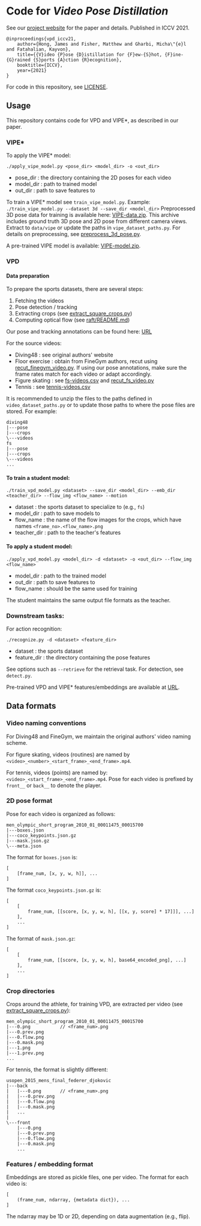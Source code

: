 # Code for *Video Pose Distillation*

See our [project website](https://jhong93.github.io/projects/vpd.html) for the paper and details. Published in ICCV 2021.

```
@inproceedings{vpd_iccv21,
    author={Hong, James and Fisher, Matthew and Gharbi, Micha\"{e}l and Fatahalian, Kayvon},
    title={{V}ideo {P}ose {D}istillation for {F}ew-{S}hot, {F}ine-{G}rained {S}ports {A}ction {R}ecognition},
    booktitle={ICCV},
    year={2021}
}
```

For code in this repository, see [LICENSE](LICENSE).

## Usage

This repository contains code for VPD and VIPE*, as described in our paper.

### VIPE*

To apply the VIPE* model:
```
./apply_vipe_model.py <pose_dir> <model_dir> -o <out_dir>
```
* pose_dir : the directory containing the 2D poses for each video
* model_dir : path to trained model
* out_dir : path to save features to

To train a VIPE* model see ```train_vipe_model.py```.
Example: ```./train_vipe_model.py --dataset 3d --save_dir <model_dir>```
Preprocessed 3D pose data for training is available here: [VIPE-data.zip](https://drive.google.com/drive/folders/1QuZ6tUNalGQeU9CpQf_ryZ4y4a7zfE_l?usp=sharing).
This archive includes ground truth 3D pose and 2D pose from different camera views.
Extract to ```data/vipe``` or update the paths in ```vipe_dataset_paths.py```.
For details on preprocessing, see [preprocess_3d_pose.py](preprocess_3d_pose.py).

A pre-trained VIPE model is available: [VIPE-model.zip](https://drive.google.com/drive/folders/1QuZ6tUNalGQeU9CpQf_ryZ4y4a7zfE_l?usp=sharing).

### VPD

#### Data preparation
To prepare the sports datasets, there are several steps:
1. Fetching the videos
2. Pose detection / tracking
3. Extracting crops (see [extract_square_crops.py](extract_square_crops.py))
4. Computing optical flow (see [raft/README.md](raft/README.md))

Our pose and tracking annotations can be found here: [URL](https://drive.google.com/drive/folders/1QuZ6tUNalGQeU9CpQf_ryZ4y4a7zfE_l?usp=sharing)

For the source videos:
* Diving48 : see original authors' website
* Floor exercise : obtain from FineGym authors, recut using [recut_finegym_video.py](recut_finegym_video.py). If using our pose annotations, make sure the frame rates match for each video or adapt accordingly.
* Figure skating : see [fs-videos.csv](https://drive.google.com/drive/folders/1QuZ6tUNalGQeU9CpQf_ryZ4y4a7zfE_l?usp=sharing) and [recut_fs_video.py](recut_fs_video.py)
* Tennis : see [tennis-videos.csv](https://drive.google.com/drive/folders/1QuZ6tUNalGQeU9CpQf_ryZ4y4a7zfE_l?usp=sharing)

It is recommended to unzip the files to the paths defined in ```video_dataset_paths.py``` or to update those paths to where the pose files are stored. For example:
```
diving48
|---pose
|---crops
\---videos
fs
|---pose
|---crops
\---videos
...
```

#### To train a student model:
```
./train_vpd_model.py <dataset> --save_dir <model_dir> --emb_dir <teacher_dir> --flow_img <flow_name> --motion
```
* dataset : the sports dataset to specialize to (e.g., ```fs```)
* model_dir : path to save models to
* flow_name : the name of the flow images for the crops, which have names ```<frame_no>.<flow_name>.png```
* teacher_dir : path to the teacher's features

#### To apply a student model:
```
./apply_vpd_model.py <model_dir> -d <dataset> -o <out_dir> --flow_img <flow_name>
```
* model_dir : path to the trained model
* out_dir : path to save features to
* flow_name : should be the same used for training

The student maintains the same output file formats as the teacher.

### Downstream tasks:

For action recognition:
```
./recognize.py -d <dataset> <feature_dir>
```
* dataset : the sports dataset
* feature_dir : the directory containing the pose features

See options such as ```--retrieve``` for the retrieval task.
For detection, see ```detect.py```.

Pre-trained VPD and VIPE* features/embeddings are available at [URL](https://drive.google.com/drive/folders/1QuZ6tUNalGQeU9CpQf_ryZ4y4a7zfE_l?usp=sharing).

## Data formats

### Video naming conventions

For Diving48 and FineGym, we maintain the original authors' video naming scheme.

For figure skating, videos (routines) are named by ```<video>_<number>_<start_frame>_<end_frame>.mp4```.

For tennis, videos (points) are named by: ```<video>_<start_frame>_<end_frame>.mp4```. Pose for each video is prefixed by ```front__``` or ```back__``` to denote the player.

### 2D pose format

Pose for each video is organized as follows:
```
men_olympic_short_program_2010_01_00011475_00015700
|---boxes.json
|---coco_keypoints.json.gz
|---mask.json.gz
\---meta.json
```

The format for ```boxes.json``` is:
```
[
    [frame_num, [x, y, w, h]], ...
]
```

The format ```coco_keypoints.json.gz``` is:
```
[
    [
        frame_num, [[score, [x, y, w, h], [[x, y, score] * 17]]], ...]
    ],
    ...
]
```

The format of ```mask.json.gz```:
```
[
    [
        frame_num, [[score, [x, y, w, h], base64_encoded_png], ...]
    ],
    ...
]
```

### Crop directories

Crops around the athlete, for training VPD, are extracted per video (see [extract_square_crops.py](extract_square_crops.py)):

```
men_olympic_short_program_2010_01_00011475_00015700
|---0.png           // <frame_num>.png
|---0.prev.png
|---0.flow.png
|---0.mask.png
|---1.png
|---1.prev.png
...
```

For tennis, the format is slightly different:
```
usopen_2015_mens_final_federer_djokovic
|---back
|   |---0.png       // <frame_num>.png
|   |---0.prev.png
|   |---0.flow.png
|   |---0.mask.png
|   ...
|
\---front
    |---0.png
    |---0.prev.png
    |---0.flow.png
    |---0.mask.png
    ...
```

### Features / embedding format

Embeddings are stored as pickle files, one per video. The format for each video
is:
```
[
    (frame_num, ndarray, {metadata dict}), ...
]
```
The ndarray may be 1D or 2D, depending on data augmentation (e.g., flip).